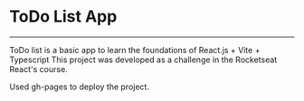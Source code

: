 # ToDo List App
---

ToDo list is a basic app to learn the foundations of React.js + Vite + Typescript
This project was developed as a challenge in the Rocketseat React's course.


Used gh-pages to deploy the project.